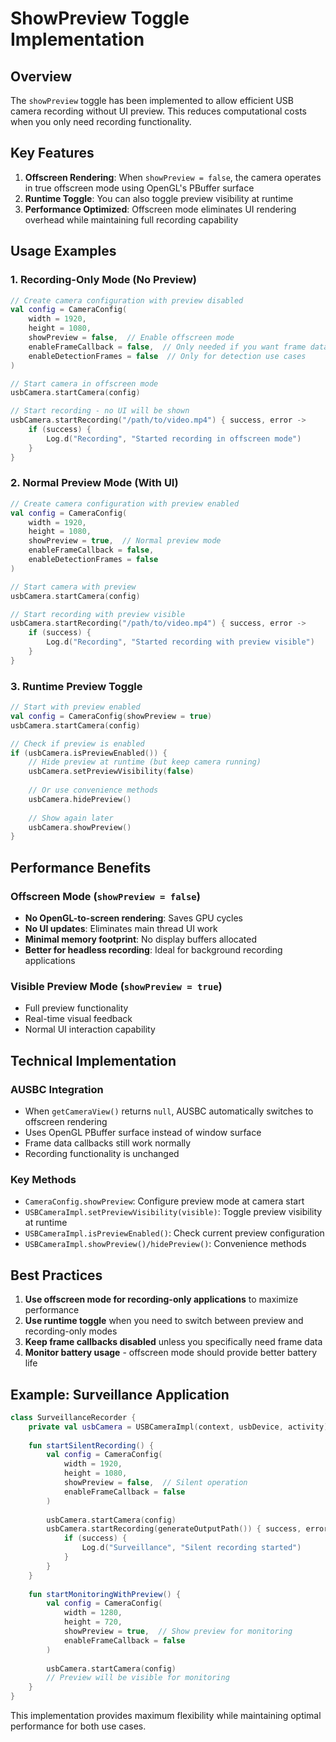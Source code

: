 # ShowPreview Toggle Implementation

## Overview

The `showPreview` toggle has been implemented to allow efficient USB camera recording without UI preview. This reduces computational costs when you only need recording functionality.

## Key Features

1. **Offscreen Rendering**: When `showPreview = false`, the camera operates in true offscreen mode using OpenGL's PBuffer surface
2. **Runtime Toggle**: You can also toggle preview visibility at runtime
3. **Performance Optimized**: Offscreen mode eliminates UI rendering overhead while maintaining full recording capability

## Usage Examples

### 1. Recording-Only Mode (No Preview)

```kotlin
// Create camera configuration with preview disabled
val config = CameraConfig(
    width = 1920,
    height = 1080,
    showPreview = false,  // Enable offscreen mode
    enableFrameCallback = false,  // Only needed if you want frame data
    enableDetectionFrames = false  // Only for detection use cases
)

// Start camera in offscreen mode
usbCamera.startCamera(config)

// Start recording - no UI will be shown
usbCamera.startRecording("/path/to/video.mp4") { success, error ->
    if (success) {
        Log.d("Recording", "Started recording in offscreen mode")
    }
}
```

### 2. Normal Preview Mode (With UI)

```kotlin
// Create camera configuration with preview enabled
val config = CameraConfig(
    width = 1920,
    height = 1080,
    showPreview = true,  // Normal preview mode
    enableFrameCallback = false,
    enableDetectionFrames = false
)

// Start camera with preview
usbCamera.startCamera(config)

// Start recording with preview visible
usbCamera.startRecording("/path/to/video.mp4") { success, error ->
    if (success) {
        Log.d("Recording", "Started recording with preview visible")
    }
}
```

### 3. Runtime Preview Toggle

```kotlin
// Start with preview enabled
val config = CameraConfig(showPreview = true)
usbCamera.startCamera(config)

// Check if preview is enabled
if (usbCamera.isPreviewEnabled()) {
    // Hide preview at runtime (but keep camera running)
    usbCamera.setPreviewVisibility(false)
    
    // Or use convenience methods
    usbCamera.hidePreview()
    
    // Show again later
    usbCamera.showPreview()
}
```

## Performance Benefits

### Offscreen Mode (`showPreview = false`)
- **No OpenGL-to-screen rendering**: Saves GPU cycles
- **No UI updates**: Eliminates main thread UI work
- **Minimal memory footprint**: No display buffers allocated
- **Better for headless recording**: Ideal for background recording applications

### Visible Preview Mode (`showPreview = true`)
- Full preview functionality
- Real-time visual feedback
- Normal UI interaction capability

## Technical Implementation

### AUSBC Integration
- When `getCameraView()` returns `null`, AUSBC automatically switches to offscreen rendering
- Uses OpenGL PBuffer surface instead of window surface
- Frame data callbacks still work normally
- Recording functionality is unchanged

### Key Methods
- `CameraConfig.showPreview`: Configure preview mode at camera start
- `USBCameraImpl.setPreviewVisibility(visible)`: Toggle preview visibility at runtime
- `USBCameraImpl.isPreviewEnabled()`: Check current preview configuration
- `USBCameraImpl.showPreview()/hidePreview()`: Convenience methods

## Best Practices

1. **Use offscreen mode for recording-only applications** to maximize performance
2. **Use runtime toggle** when you need to switch between preview and recording-only modes
3. **Keep frame callbacks disabled** unless you specifically need frame data
4. **Monitor battery usage** - offscreen mode should provide better battery life

## Example: Surveillance Application

```kotlin
class SurveillanceRecorder {
    private val usbCamera = USBCameraImpl(context, usbDevice, activity)
    
    fun startSilentRecording() {
        val config = CameraConfig(
            width = 1920,
            height = 1080,
            showPreview = false,  // Silent operation
            enableFrameCallback = false
        )
        
        usbCamera.startCamera(config)
        usbCamera.startRecording(generateOutputPath()) { success, error ->
            if (success) {
                Log.d("Surveillance", "Silent recording started")
            }
        }
    }
    
    fun startMonitoringWithPreview() {
        val config = CameraConfig(
            width = 1280,
            height = 720,
            showPreview = true,  // Show preview for monitoring
            enableFrameCallback = false
        )
        
        usbCamera.startCamera(config)
        // Preview will be visible for monitoring
    }
}
```

This implementation provides maximum flexibility while maintaining optimal performance for both use cases.
